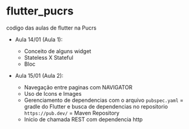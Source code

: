 # flutter_pucrs
codigo das aulas de flutter na Pucrs

- Aula 14/01 (Aula 1):
  - Conceito de alguns widget
  - Stateless X Stateful
  - Bloc
  
- Aula 15/01 (Aula 2):
  - Navegação entre paginas com NAVIGATOR
  - Uso de Icons e Images
  - Gerenciamento de dependencias com o arquivo `pubspec.yaml` = gradle do Flutter e busca de dependencias no repositorio `https://pub.dev/` = Maven Repository
  - Inicio de chamada REST com dependencia http
